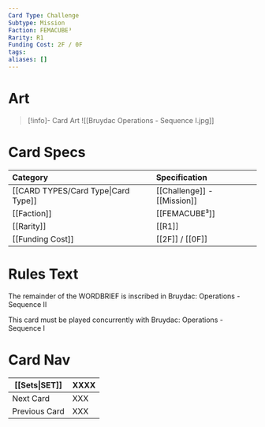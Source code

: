 ```yaml
---
Card Type: Challenge
Subtype: Mission
Faction: FEMACUBE³
Rarity: R1
Funding Cost: 2F / 0F
tags: 
aliases: []
---
```

# Art

> [!info]- Card Art
> ![[Bruydac Operations - Sequence I.jpg]]

# Card Specs

| Category | Specification| 
| :--- | :--- |
| [[CARD TYPES/Card Type\|Card Type]] | [[Challenge]] - [[Mission]] |  
| [[Faction]] | [[FEMACUBE³]] |  
| [[Rarity]] | [[R1]] |  
| [[Funding Cost]] | [[2F]] / [[0F]] |  

# Rules Text  

The remainder of the WORDBRIEF is inscribed in Bruydac: Operations - Sequence II

This card must be played concurrently with Bruydac: Operations - Sequence I

# Card Nav

| [[Sets\|SET]]           | XXXX          |
| ------------- | ------------------------------ |
| Next Card     | XXX |
| Previous Card | XXX |


